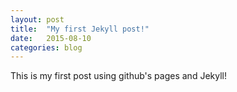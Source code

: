 ```yaml
---
layout: post
title:  "My first Jekyll post!"
date:   2015-08-10
categories: blog
---
```


This is my first post using github's pages and Jekyll!

